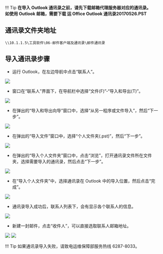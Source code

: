 !!! Tip
    **在导入 Outlook 通讯录之前，请先下载邮箱代理服务器对应的通讯录。**<br>
    **如使用 Outlook 邮箱，需要下载 **运 Office Outlook 通讯录20170526.PST****

## 通讯录文件夹地址
```heml
\\10.1.1.5\工具软件\06-邮件客户端及通讯录\邮件通讯录
```

## 导入通讯录步骤

- 运行 Outlook，在左边导航中点击“联系人”。

![](/imgs\OutLookAddress/1.jpg)
 
- 窗口在“联系人”界面下，在导航栏中选择“文件(F)”-“导入和导出(T)”。

![](/imgs\OutLookAddress/2.jpg)
 
- 在弹出的“导入和导出向导”窗口中，选择“从另一程序或文件导入”，然后“下一步”。

![](/imgs\OutLookAddress/3.jpg) 

- 在弹出的“导入文件”窗口中，选择“个人文件夹(.pst)”，然后“下一步”。
 
![](/imgs\OutLookAddress/4.jpg) 

- 在弹出的“导入个人文件夹”窗口中，点击“浏览”，打开通讯录文件所在文件夹，选择需要导入的通讯录，然后点击“下一步”。

![](/imgs\OutLookAddress/5.jpg) 

- 在“导入个人文件夹”中，选择通讯录在 Outlook 中的导入位置，然后点击“完成”。

![](/imgs\OutLookAddress/6.jpg) 

- 通讯录导入成功后，联系人列表下，会有显示各个联系人的信息。

![](/imgs\OutLookAddress/8.jpg)
 
- 新建一封邮件，点击“收件人”，可以直接选取联系人邮箱地址。
 
![](/imgs\OutLookAddress/9.jpg)
![](/imgs\OutLookAddress/10.jpg)
 
!!! Tip
    如果通讯录导入失败，请致电运维保障部服务热线 6287-8033。

